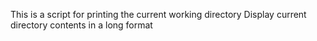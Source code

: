This is a script for printing the current working directory
Display current directory contents in a long format
